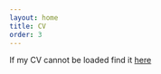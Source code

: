 ```yaml
---
layout: home
title: CV
order: 3
---
```

If my CV cannot be loaded find it <a href="images/dan_mcgann_cv_2025_april_11.pdf">here</a>
<object data="images/dan_mcgann_cv_2025_april_11.pdf" width="100%" height="1000" type='application/pdf'/>

